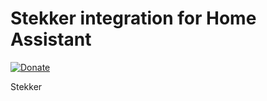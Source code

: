 # Stekker integration for Home Assistant
[![Donate](https://img.shields.io/badge/Donate-PayPal-green.svg)](https://www.paypal.com/paypalme/pieterverougstraete)


Stekker
